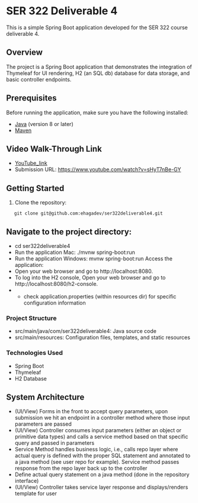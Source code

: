 # SER 322 Deliverable 4

This is a simple Spring Boot application developed for the SER 322 course deliverable 4.

## Overview

The project is a Spring Boot application that demonstrates the integration of Thymeleaf for UI rendering, H2 (an SQL db) database for data storage, and basic controller endpoints.

## Prerequisites

Before running the application, make sure you have the following installed:

- [Java](https://www.oracle.com/java/technologies/javase-downloads.html) (version 8 or later)
- [Maven](https://maven.apache.org/download.cgi)

## Video Walk-Through Link

- [YouTube_link](https://www.youtube.com/watch?v=sHyT7nBe-GY)
- Submission URL: https://www.youtube.com/watch?v=sHyT7nBe-GY

## Getting Started

1. Clone the repository:

```
   git clone git@github.com:ehagadev/ser322deliverable4.git
```

## Navigate to the project directory:
- cd ser322deliverable4
- Run the application Mac: ./mvnw spring-boot:run
- Run the application Windows: mvnw spring-boot:run
  Access the application:
- Open your web browser and go to http://localhost:8080.
- To log into the H2 console, Open your web browser and go to http://localhost:8080/h2-console.
- - check application.properties (within resources dir) for specific configuration information

### Project Structure
- src/main/java/com/ser322deliverable4: Java source code
- src/main/resources: Configuration files, templates, and static resources

### Technologies Used
- Spring Boot
- Thymeleaf
- H2 Database

## System Architecture
- (UI/View) Forms in the front to accept query parameters, upon submission we hit an endpoint in a controller method where those input parameters are passed
- (UI/View) Controller consumes input parameters (either an object or primitive data types) and calls a service method based on that specific query and passed in parameters
- Service Method handles business logic, i.e.,  calls repo layer where actual query is defined with the proper SQL statement and annotated to a java method (see user repo for example). Service method passes response from the repo layer back up to the controller
- Define actual query statement on a java method (done in the repository interface)
- (UI/View) Controller takes service layer response and displays/renders template for user
